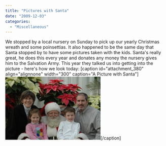 ```yaml
---
title: "Pictures with Santa"
date: "2009-12-03"
categories: 
  - "Miscellaneous"
---
```


We stopped by a local nursery on Sunday to pick up our yearly Christmas wreath and some poinsettias. It also happened to be the same day that Santa stopped by to have some pictures taken with the kids. Santa's really great, he does this every year and donates any money the nursery gives him to the Salvation Army. This year they talked us into getting into the picture - here's how we look today: \[caption id="attachment\_380" align="alignnone" width="300" caption="A Picture with Santa"\]![A Picture with Santa](images/DSC_0906-300x199.jpg "A Picture with Santa")\[/caption\]

